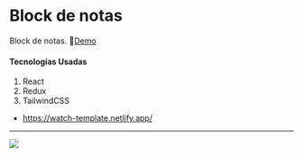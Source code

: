 # Block de notas

Block de notas. 🎉[Demo](https://blocknotas.netlify.app/ "Demo")
#### Tecnologías Usadas
1. React
2. Redux
3. TailwindCSS

- https://watch-template.netlify.app/

------------

[![](https://i.imgur.com/Nt3TKKN.png)](https://blocknotas.netlify.app/)
